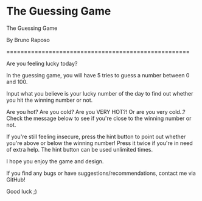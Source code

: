 # The Guessing Game
The Guessing Game

By Bruno Raposo

====================================================


Are you feeling lucky today?

In the guessing game, you will have 5 tries to guess
a number between 0 and 100.

Input what you believe is your lucky number of the
day to find out whether you hit the winning number
or not.

Are you hot? Are you cold? Are you VERY HOT?! Or are
you very cold..? Check the message below to see if 
you're close to the winning number or not. 

If you're still feeling insecure, press the hint 
button to point out whether you're above or below
the winning number! Press it twice if you're in need
of extra help. The hint button can be used unlimited
times.

I hope you enjoy the game and design.

If you find any bugs or have suggestions/recommendations,
contact me via GitHub!

Good luck ;)